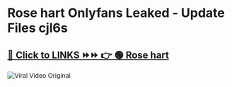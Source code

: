 
 # Rose hart Onlyfans Leaked - Update Files cjl6s

## <h2><a href="https://clipsfans.com/Rose_hart&ref=git">🔗 Click to LINKS ⏩⏩ 👉 🟢 Rose hart </a></h2>

<a href="https://clipsfans.com/Rose_hart&ref=git" rel="nofollow" data-target="animated-image.originalLink"><img src="https://i.ibb.co.com/xMMVF88/686577567.gif" alt="Viral Video Original" style="max-width: 100%; display: inline-block;" data-target="animated-image.originalImage"></a>

